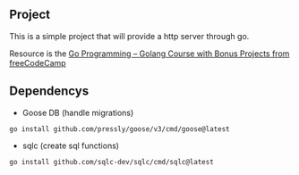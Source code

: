 ## Project

This is a simple project that will provide a http server through go.

Resource is the 
[Go Programming – Golang Course with Bonus Projects from freeCodeCamp](https://www.youtube.com/watch?v=un6ZyFkqFKo&t=18547s)

## Dependencys

- Goose DB (handle migrations)

```go install github.com/pressly/goose/v3/cmd/goose@latest```

- sqlc (create sql functions)

```go install github.com/sqlc-dev/sqlc/cmd/sqlc@latest```
